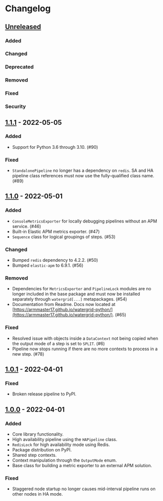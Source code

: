 # Changelog

## [Unreleased]

### Added

### Changed

### Deprecated

### Removed

### Fixed

### Security

## [1.1.1] - 2022-05-05

### Added

- Support for Python 3.6 through 3.10. (#90)

### Fixed

- `StandalonePipeline` no longer has a dependency on `redis`. SA and HA
pipeline class references must now use the fully-qualified class name. (#89)

## [1.1.0] - 2022-05-01

### Added

- `ConsoleMetricsExporter` for locally debugging pipelines without an APM service. (#46)
- Built-in Elastic APM metrics exporter. (#47)
- `Sequence` class for logical groupings of steps. (#53)

### Changed

- Bumped `redis` dependency to 4.2.2. (#50)
- Bumped `elastic-apm` to 6.9.1. (#56)

### Removed

- Dependencies for `MetricsExporter` and `PipelineLock` modules are no longer included in the base package and must
now be installed separately through `watergrid[...]` metapackages. (#54)
- Documentation from Readme. Docs now located at
[https://armmaster17.github.io/watergrid-python/](https://armmaster17.github.io/watergrid-python/). (#65)

### Fixed

- Resolved issue with objects inside a `DataContext` not being copied when the
  output mode of a step is set to `SPLIT`. (#6)
- Pipeline now stops running if there are no more contexts to process in a new step. (#78)

## [1.0.1] - 2022-04-01
### Fixed

- Broken release pipeline to PyPI.

## [1.0.0] - 2022-04-01
### Added

- Core library functionality.
- High availability pipeline using the `HAPipeline` class.
- `RedisLock` for high availability mode using Redis.
- Package distribution on PyPI.
- Shared step contexts.
- Context manipulation through the `OutputMode` enum.
- Base class for building a metric exporter to an external APM solution.

### Fixed

- Staggered node startup no longer causes mid-interval pipeline runs on other nodes in HA mode.


[Unreleased]: https://github.com/ARMmaster17/watergrid-python/compare/1.1.1...HEAD
[1.1.1]: https://github.com/ARMmaster17/watergrid-python/compare/1.1.0...1.1.1
[1.1.0]: https://github.com/ARMmaster17/watergrid-python/compare/1.0.1...1.1.0
[1.0.1]: https://github.com/ARMmaster17/watergrid-python/compare/1.0.0...1.0.1
[1.0.0]: https://github.com/ARMmaster17/watergrid-python/releases/tag/1.0.0
